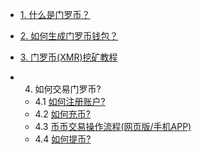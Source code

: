 


-    [1. 什么是门罗币？](XMR/ABOUT.md)
-    [2. 如何生成门罗币钱包？](XMR/Wallet.md)
-    [3. 门罗币(XMR)挖矿教程]()
- 4. 如何交易门罗币?
  
  - 4.1 [如何注册账户?](XMR/REGISTER.md)
  - 4.2 [如何充币?](XMR/RECHARGE.md)
  - 4.3 [币币交易操作流程(网页版/手机APP)](XMR/TRANSACTION.md)
  - 4.4 [如何提币?](XMR/WITHDRAW.md)

